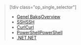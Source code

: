 > [!div class="op_single_selector"]
> * [<span data-ttu-id="d5442-101">Genel Bakış</span><span class="sxs-lookup"><span data-stu-id="d5442-101">Overview</span></span>](../articles/hdinsight/hdinsight-use-sqoop.md)
> * [<span data-ttu-id="d5442-102">SSH</span><span class="sxs-lookup"><span data-stu-id="d5442-102">SSH</span></span>](../articles/hdinsight/hdinsight-use-sqoop-mac-linux.md)
> * [<span data-ttu-id="d5442-103">Curl</span><span class="sxs-lookup"><span data-stu-id="d5442-103">Curl</span></span>](../articles/hdinsight/hdinsight-hadoop-use-sqoop-curl.md)
> * [<span data-ttu-id="d5442-104">PowerShell</span><span class="sxs-lookup"><span data-stu-id="d5442-104">PowerShell</span></span>](../articles/hdinsight/hdinsight-hadoop-use-sqoop-powershell.md)
> * [<span data-ttu-id="d5442-105">.NET</span><span class="sxs-lookup"><span data-stu-id="d5442-105">.NET</span></span>](../articles/hdinsight/hdinsight-hadoop-use-sqoop-dotnet-sdk.md)
> 
> 

